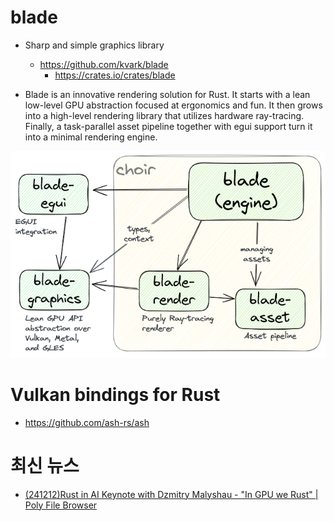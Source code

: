 # blade

- Sharp and simple graphics library 
  - https://github.com/kvark/blade
    - https://crates.io/crates/blade

- Blade is an innovative rendering solution for Rust. It starts with a lean low-level GPU abstraction focused at ergonomics and fun. It then grows into a high-level rendering library that utilizes hardware ray-tracing. Finally, a task-parallel asset pipeline together with egui support turn it into a minimal rendering engine.

<img src="https://raw.githubusercontent.com/kvark/blade/main/docs/architecture2.png" />


# Vulkan bindings for Rust 
- https://github.com/ash-rs/ash

# 최신 뉴스
- [(241212)Rust in AI Keynote with Dzmitry Malyshau - "In GPU we Rust" | Poly File Browser](https://youtu.be/92mwRCXvMVk?si=kBonIfaXmH9FVbtF)
